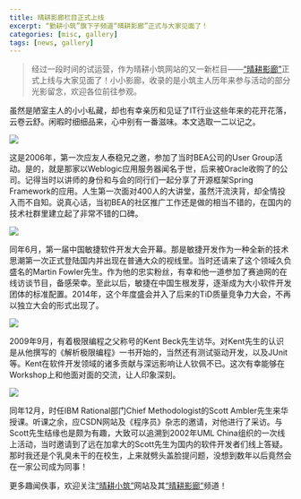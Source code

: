 ```yaml
---
title: 晴耕影廊栏目正式上线
excerpt: “勤耕小筑”旗下子频道“晴耕影廊”正式与大家见面了！
categories: [misc, gallery]
tags: [news, gallery]
---
```


> 经过一段时间的试运营，作为晴耕小筑网站的又一新栏目——[“晴耕影廊”](/gallery)正式上线与大家见面了！小小影廊，收录的是小筑主人历年来参与活动的部分光影留念，欢迎各位前往参观。

虽然是陋室主人的小小私藏，却也有幸亲历和见证了IT行业这些年来的花开花落，云卷云舒。闲暇时细细品来，心中别有一番滋味。本文选取一二以记之。

![](/gallery/beaug/beaug_20060325_3.jpg)

这是2006年，第一次应友人泰稳兄之邀，参加了当时BEA公司的User Group活动。是的，就是那家以Weblogic应用服务器闻名于世，后来被Oracle收购了的公司。记得当时以讲师的身份和与会的同行们一起分享了开源框架Spring Framework的应用。人生第一次面对400人的大讲堂，虽然汗流浃背，却全情投入而不自知。说真心话，当初BEA的社区推广工作还是做的相当不错的，在国内的技术社群里建立起了非常不错的口碑。

![](/gallery/martin/mf_20060602_1.jpg)

同年6月，第一届中国敏捷软件开发大会开幕。那是敏捷开发作为一种全新的技术思潮第一次正式登陆国内并出现在普通大众的视线里。当时还请来了这个领域久负盛名的Martin Fowler先生。作为他的忠实粉丝，有幸和他一道参加了赛迪网的在线访谈节目，备感荣幸。至此以后，敏捷在中国生根发芽，逐渐成为大小软件开发团体的标准配置。2014年，这个年度盛会并入了后来的TiD质量竞争力大会，不再以独立大会的形式出现了。

![](/gallery/kent/kb_2009_4.jpg)

2009年9月，有着极限编程之父称号的Kent Beck先生访华。对Kent先生的认识是从他撰写的《解析极限编程》一书开始的，当然还有测试驱动开发，以及JUnit等。Kent在软件开发领域的诸多贡献与深远影响让人钦佩不已。这次有幸能够在Workshop上和他面对面的交流，让人印象深刻。

![](/gallery/scott/scott_2009_1.jpg)

同年12月，时任IBM Rational部门Chief Methodologist的Scott Ambler先生来华授课。听课之余，应CSDN网站及《程序员》杂志的邀请，对他进行了采访。与Scott先生结缘也是颇为有趣，大致可以追溯到2002年UML China组织的一次线上活动，当时邀请到了远在加拿大的Scott先生为国内的软件开发者们线上答疑。那时我还是个乳臭未干的在校生，上来就劈头盖脸提问题，没想到数年以后竟然会在一家公司成为同事！

更多趣闻佚事，欢迎关注[“晴耕小筑”](/)网站及其[“晴耕影廊”](/gallery)频道！
